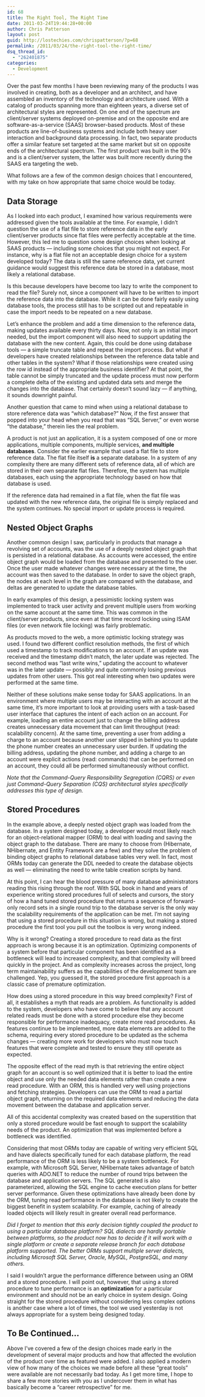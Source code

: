 ```yaml
---
id: 68
title: The Right Tool, The Right Time
date: 2011-03-24T19:44:28+00:00
author: Chris Patterson
layout: post
guid: http://lostechies.com/chrispatterson/?p=68
permalink: /2011/03/24/the-right-tool-the-right-time/
dsq_thread_id:
  - "262401875"
categories:
  - Development
---
```

Over the past few months I have been reviewing many of the products I was involved in creating, both as a developer and an architect, and have assembled an inventory of the technology and architecture used. With a catalog of products spanning more than eighteen years, a diverse set of architectural styles are represented. On one end of the spectrum are client/server systems deployed on-premise and on the opposite end are software-as-a-service (SAAS) browser-based products. Most of these products are line-of-business systems and include both heavy user interaction and background data processing. In fact, two separate products offer a similar feature set targeted at the same market but sit on opposite ends of the architectural spectrum. The first product was built in the 90&#8242;s and is a client/server system, the latter was built more recently during the SAAS era targeting the web.

What follows are a few of the common design choices that I encountered, with my take on how appropriate that same choice would be today.

## Data Storage

As I looked into each product, I examined how various requirements were addressed given the tools available at the time. For example, I didn&#8217;t question the use of a flat file to store reference data in the early client/server products since flat files were perfectly acceptable at the time. However, this led me to question some design choices when looking at SAAS products &#8212; including some choices that you might not expect. For instance, why is a flat file not an acceptable design choice for a system developed today? The data is still the same reference data, yet current guidance would suggest this reference data be stored in a database, most likely a relational database.

Is this because developers have become too lazy to write the component to read the file? Surely not, since a component will have to be written to import the reference data into the database. While it can be done fairly easily using database tools, the process still has to be scripted out and repeatable in case the import needs to be repeated on a new database.

Let&#8217;s enhance the problem and add a time dimension to the reference data, making updates available every thirty days. Now, not only is an initial import needed, but the import component will also need to support updating the database with the new content. Again, this could be done using database tools &#8212; a simple truncate table and repeat the import process. But what if developers have created relationships between the reference data table and other tables in the system? What if those relationships were created using the row id instead of the appropriate business identifier? At that point, the table cannot be simply truncated and the update process must now perform a complete delta of the existing and updated data sets and merge the changes into the database. That certainly doesn&#8217;t sound lazy &#8212; if anything, it sounds downright painful.

Another question that came to mind when using a relational database to store reference data was &#8220;which database?&#8221; Now, if the first answer that popped into your head when you read that was &#8220;SQL Server,&#8221; or even worse &#8220;the database,&#8221; therein lies the real problem.

A product is not just an application, it is a system composed of one or more applications, multiple components, multiple services, **and multiple databases**. Consider the earlier example that used a flat file to store reference data. The flat file itself **is** a separate database. In a system of any complexity there are many different sets of reference data, all of which are stored in their own separate flat files. Therefore, the system has multiple databases, each using the appropriate technology based on how that database is used.

If the reference data had remained in a flat file, when the flat file was updated with the new reference data, the original file is simply replaced and the system continues. No special import or update process is required.

## Nested Object Graphs

Another common design I saw, particularly in products that manage a revolving set of accounts, was the use of a deeply nested object graph that is persisted in a relational database. As accounts were accessed, the entire object graph would be loaded from the database and presented to the user. Once the user made whatever changes were necessary at the time, the account was then saved to the database. In order to save the object graph, the nodes at each level in the graph are compared with the database, and deltas are generated to update the database tables.

In early examples of this design, a pessimistic locking system was implemented to track user activity and prevent multiple users from working on the same account at the same time. This was common in the client/server products, since even at that time record locking using ISAM files (or even network file locking) was fairly problematic.

As products moved to the web, a more optimistic locking strategy was used. I found two different conflict resolution methods, the first of which used a timestamp to track modifications to an account. If an update was received and the timestamp didn&#8217;t match, the later update was rejected. The second method was &#8220;last write wins,&#8221; updating the account to whatever was in the later update &#8212; possibly and quite commonly losing previous updates from other users. This got real interesting when two updates were performed at the same time.

Neither of these solutions make sense today for SAAS applications. In an environment where multiple users may be interacting with an account at the same time, it&#8217;s more important to look at providing users with a task-based user interface that captures the intent of each action on an account. For example, loading an entire account just to change the billing address creates unnecessary data movement that can limit throughput (read: scalability concern). At the same time, preventing a user from adding a charge to an account because another user slipped in behind you to update the phone number creates an unnecessary user burden. If updating the billing address, updating the phone number, and adding a charge to an account were explicit actions (read: commands) that can be performed on an account, they could all be performed simultaneously without conflict.

_Note that the Command-Query Responsibility Segregation (CQRS) or even just Command-Query Separation (CQS) architectural styles specifically addresses this type of design._

## Stored Procedures

In the example above, a deeply nested object graph was loaded from the database. In a system designed today, a developer would most likely reach for an object-relational mapper (ORM) to deal with loading and saving the object graph to the database. There are many to choose from (Hibernate, NHibernate, and Entity Framework are a few) and they solve the problem of binding object graphs to relational database tables very well. In fact, most ORMs today can generate the DDL needed to create the database objects as well &#8212; eliminating the need to write table creation scripts by hand.

At this point, I can hear the blood pressure of many database administrators reading this rising through the roof. With SQL book in hand and years of experience writing stored procedures full of selects and cursors, the story of how a hand tuned stored procedure that returns a sequence of forward-only record sets in a single round trip to the database server is the only way the scalability requirements of the application can be met. I&#8217;m not saying that using a stored procedure in this situation is wrong, but making a stored procedure the first tool you pull out the toolbox is very wrong indeed.

Why is it wrong? Creating a stored procedure to read data as the first approach is wrong because it is an optimization. Optimizing components of a system before that particular component has been identified as a bottleneck will lead to increased complexity, and that complexity will breed quickly in the project. And as complexity increases across the project, long term maintainability suffers as the capabilities of the development team are challenged. Yep, you guessed it, the stored procedure first approach is a classic case of premature optimization.

How does using a stored procedure in this way breed complexity? First of all, it establishes a myth that reads are a problem. As functionality is added to the system, developers who have come to believe that any account related reads must be done with a stored procedure else they become responsible for performance inadequacy, create more read procedures. As features continue to be implemented, more data elements are added to the schema, requiring every stored procedure to be updated as the schema changes &#8212; creating more work for developers who must now touch features that were complete and tested to ensure they still operate as expected.

The opposite effect of the read myth is that retrieving the entire object graph for an account is so well optimized that it is better to load the entire object and use only the needed data elements rather than create a new read procedure. With an ORM, this is handled very well using projections and fetching strategies. Developers can use the ORM to read a partial object graph, returning on the required data elements and reducing the data movement between the database and application server.

All of this accidental complexity was created based on the superstition that only a stored procedure would be fast enough to support the scalability needs of the product. An optimization that was implemented before a bottleneck was identified.

Considering that most ORMs today are capable of writing very efficient SQL and have dialects specifically tuned for each database platform, the read performance of the ORM is less likely to be a system bottleneck. For example, with Microsoft SQL Server, NHibernate takes advantage of batch queries with ADO.NET to reduce the number of round trips between the database and application servers. The SQL generated is also parameterized, allowing the SQL engine to cache execution plans for better server performance. Given these optimizations have already been done by the ORM, tuning read performance in the database is not likely to create the biggest benefit in system scalability. For example, caching of already loaded objects will likely result in greater overall read performance.

_Did I forget to mention that this early decision tightly coupled the product to using a particular database platform? SQL dialects are hardly portable between platforms, so the product now has to decide if it will work with a single platform or create a separate release branch for each database platform supported. The better ORMs support multiple server dialects, including Microsoft SQL Server, Oracle, MySQL, PostgreSQL, and many others._

I said I wouldn&#8217;t argue the performance difference between using an ORM and a stored procedure. I will point out, however, that using a stored procedure to tune performance is an **optimization** for a particular environment and should not be an early choice in system design. Going straight for the stored procedure without considering less complex options is another case where a lot of times, the tool we used yesterday is not always appropriate for a system being designed today.

## To Be Continued&#8230;

Above I&#8217;ve covered a few of the design choices made early in the development of several major products and how that affected the evolution of the product over time as featured were added. I also applied a modern view of how many of the choices we made before all these &#8220;great tools&#8221; were available are not necessarily bad today. As I get more time, I hope to share a few more stories with you as I undercover them in what has basically become a &#8220;career retrospective&#8221; for me.

 